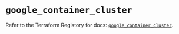 # `google_container_cluster`

Refer to the Terraform Registory for docs: [`google_container_cluster`](https://registry.terraform.io/providers/hashicorp/google/4.81.0/docs/resources/container_cluster).
